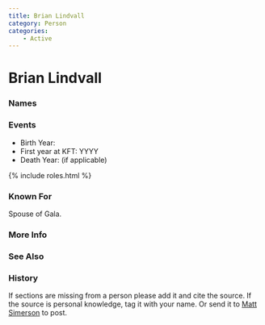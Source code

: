 ```yaml
---
title: Brian Lindvall
category: Person
categories:
    - Active
---
```

<!--img src="2022-Brian.jpeg" style="width: 40%;" align="right"-->
# Brian Lindvall
### Names
### Events
- Birth Year:
- First year at KFT: YYYY
- Death Year: (if applicable)

{% include roles.html %}
### Known For

Spouse of Gala.

### More Info
### See Also
### History

If sections are missing from a person please add it and cite the source. If the source is personal knowledge, tag it with your name. Or send it to [Matt Simerson](https://meanylodge.github.io/Person/Matt-Simerson/) to post.